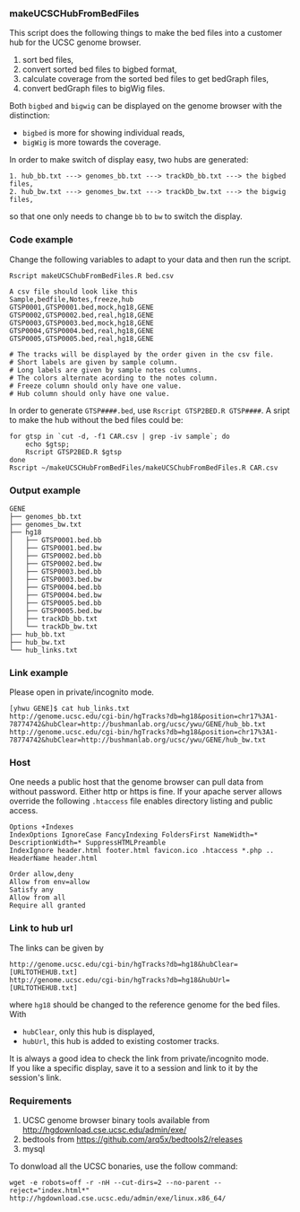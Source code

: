 ### makeUCSCHubFromBedFiles
This script does the following things to make the bed files into a customer hub for the UCSC genome browser.

1. sort bed files,
2. convert sorted bed files to bigbed format,
3. calculate coverage from the sorted bed files to get bedGraph files,
4. convert bedGraph files to bigWig files.

Both ```bigbed``` and ```bigwig``` can be displayed on the genome browser with the distinction:  
- ```bigbed``` is more for showing individual reads,  
- ```bigWig``` is more towards the coverage.

In order to make switch of display easy, two hubs are generated:
```
1. hub_bb.txt ---> genomes_bb.txt ---> trackDb_bb.txt ---> the bigbed files,
2. hub_bw.txt ---> genomes_bw.txt ---> trackDb_bw.txt ---> the bigwig files,
```
so that one only needs to change ```bb``` to ```bw``` to switch the display.

### Code example
Change the following variables to adapt to your data and then run the script.
```
Rscript makeUCSChubFromBedFiles.R bed.csv

A csv file should look like this
Sample,bedfile,Notes,freeze,hub
GTSP0001,GTSP0001.bed,mock,hg18,GENE
GTSP0002,GTSP0002.bed,real,hg18,GENE
GTSP0003,GTSP0003.bed,mock,hg18,GENE
GTSP0004,GTSP0004.bed,real,hg18,GENE
GTSP0005,GTSP0005.bed,real,hg18,GENE

# The tracks will be displayed by the order given in the csv file.
# Short labels are given by sample column.
# Long labels are given by sample notes columns.
# The colors alternate acording to the notes column.
# Freeze column should only have one value.
# Hub column should only have one value.
```

In order to generate `GTSP####.bed`, use `Rscript GTSP2BED.R GTSP####`. A sript to make the hub without the bed files could be:
```
for gtsp in `cut -d, -f1 CAR.csv | grep -iv sample`; do
    echo $gtsp;
    Rscript GTSP2BED.R $gtsp
done
Rscript ~/makeUCSCHubFromBedFiles/makeUCSChubFromBedFiles.R CAR.csv
```

### Output example
```
GENE
├── genomes_bb.txt
├── genomes_bw.txt
├── hg18
│   ├── GTSP0001.bed.bb
│   ├── GTSP0001.bed.bw
│   ├── GTSP0002.bed.bb
│   ├── GTSP0002.bed.bw
│   ├── GTSP0003.bed.bb
│   ├── GTSP0003.bed.bw
│   ├── GTSP0004.bed.bb
│   ├── GTSP0004.bed.bw
│   ├── GTSP0005.bed.bb
│   ├── GTSP0005.bed.bw
│   ├── trackDb_bb.txt
│   └── trackDb_bw.txt
├── hub_bb.txt
├── hub_bw.txt
└── hub_links.txt
```

### Link example
Please open in private/incognito mode.
```
[yhwu GENE]$ cat hub_links.txt
http://genome.ucsc.edu/cgi-bin/hgTracks?db=hg18&position=chr17%3A1-78774742&hubClear=http://bushmanlab.org/ucsc/ywu/GENE/hub_bb.txt
http://genome.ucsc.edu/cgi-bin/hgTracks?db=hg18&position=chr17%3A1-78774742&hubClear=http://bushmanlab.org/ucsc/ywu/GENE/hub_bw.txt
```

### Host
One needs a public host that the genome browser can pull data from without password. Either http or https is fine. If your apache server allows override the following ```.htaccess``` file enables directory listing and public access.
```
Options +Indexes
IndexOptions IgnoreCase FancyIndexing FoldersFirst NameWidth=* DescriptionWidth=* SuppressHTMLPreamble
IndexIgnore header.html footer.html favicon.ico .htaccess *.php ..
HeaderName header.html

Order allow,deny
Allow from env=allow
Satisfy any
Allow from all
Require all granted
```

### Link to hub url
The links can be given by 
```
http://genome.ucsc.edu/cgi-bin/hgTracks?db=hg18&hubClear=[URLTOTHEHUB.txt]
http://genome.ucsc.edu/cgi-bin/hgTracks?db=hg18&hubUrl=[URLTOTHEHUB.txt]
```
where ```hg18``` should be changed to the reference genome for the bed files. With
- ```hubClear```, only this hub is displayed,
- ```hubUrl```, this hub is added to existing costomer tracks.  

It is always a good idea to check the link from private/incognito mode.  
If you like a specific display, save it to a session and link to it by the session's link. 

### Requirements
1. UCSC genome browser binary tools available from http://hgdownload.cse.ucsc.edu/admin/exe/
2. bedtools from https://github.com/arq5x/bedtools2/releases
3. mysql  

To donwload all the UCSC bonaries, use the follow command:
```
wget -e robots=off -r -nH --cut-dirs=2 --no-parent --reject="index.html*" http://hgdownload.cse.ucsc.edu/admin/exe/linux.x86_64/
```

